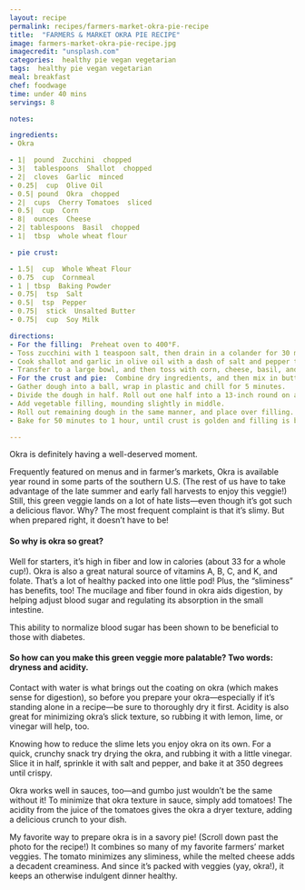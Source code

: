 ```yaml
---
layout: recipe
permalink: recipes/farmers-market-okra-pie-recipe
title:  "FARMERS & MARKET OKRA PIE RECIPE"
image: farmers-market-okra-pie-recipe.jpg
imagecredit: "unsplash.com"
categories:  healthy pie vegan vegetarian
tags:  healthy pie vegan vegetarian
meal: breakfast
chef: foodwage
time: under 40 mins
servings: 8

notes:

ingredients:
- Okra

- 1|  pound  Zucchini  chopped
- 3|  tablespoons  Shallot  chopped
- 2|  cloves  Garlic  minced
- 0.25|  cup  Olive Oil
- 0.5| pound  Okra  chopped
- 2|  cups  Cherry Tomatoes  sliced
- 0.5|  cup  Corn
- 8|  ounces  Cheese
- 2| tablespoons  Basil  chopped
- 1|  tbsp  whole wheat flour

- pie crust:

- 1.5|  cup  Whole Wheat Flour
- 0.75  cup  Cornmeal
- 1 | tbsp  Baking Powder
- 0.75|  tsp  Salt
- 0.5|  tsp  Pepper
- 0.75|  stick  Unsalted Butter
- 0.75|  cup  Soy Milk

directions:
- For the filling:  Preheat oven to 400°F.
- Toss zucchini with 1 teaspoon salt, then drain in a colander for 30 minutes. Pat zucchini dry. (This prevents the zucchini from giving off moisture during cooking, keeping the texture of the okra crisp.)
- Cook shallot and garlic in olive oil with a dash of salt and pepper to taste in a 12-inch heavy skillet over medium heat, stirring occasionally until golden (about 4 to 6 minutes). Add squash and okra and cook, stirring occasionally, until vegetables are crisp-tender (about 7 to 9 minutes). Remove from heat and stir in tomatoes.
- Transfer to a large bowl, and then toss with corn, cheese, basil, and 1 tablespoon whole wheat flour. Season with more salt and pepper, if desired.
- For the crust and pie:  Combine dry ingredients, and then mix in butter using a food processor or by hand, until mixture resembles coarse meal with some roughly pea-size lumps. Transfer to a bowl, and stir in milk until mixture just begins to form into dough.
- Gather dough into a ball, wrap in plastic and chill for 5 minutes.
- Divide the dough in half. Roll out one half into a 13-inch round on a well-floured surface with a floured rolling pin. Transfer to a 9-inch glass pie plate, leaving overhang.
- Add vegetable filling, mounding slightly in middle.
- Roll out remaining dough in the same manner, and place over filling. Trim dough, leaving a 0.5-inch overhang. Press edges of crust together. Fold overhang under and crimp edge all around. Cut three steam vents into the top of the piecrust.
- Bake for 50 minutes to 1 hour, until crust is golden and filling is bubbling. Cool for at least 15 minutes before slicing. Serve warm or at room temperature.

---
```


Okra is definitely having a well-deserved moment.

Frequently featured on menus and in farmer’s markets, Okra is available year round in some parts of the southern U.S. (The rest of us have to take advantage of the late summer and early fall harvests to enjoy this veggie!) Still, this green veggie lands on a lot of hate lists—even though it’s got such a delicious flavor. Why? The most frequent complaint is that it’s slimy. But when prepared right, it doesn’t have to be!

#### So why is okra so great? 
Well for starters, it’s high in fiber and low in calories (about 33 for a whole cup!). Okra is also a great natural source of vitamins A, B, C, and K, and folate. That’s a lot of healthy packed into one little pod! Plus, the “sliminess” has benefits, too! The mucilage and fiber found in okra aids digestion, by helping adjust blood sugar and regulating its absorption in the small intestine.

 This ability to normalize blood sugar has been shown to be beneficial to those with diabetes.

#### So how can you make this green veggie more palatable? Two words: dryness and acidity.

Contact with water is what brings out the coating on okra (which makes sense for digestion), so before you prepare your okra—especially if it’s standing alone in a recipe—be sure to thoroughly dry it first. Acidity is also great for minimizing okra’s slick texture, so rubbing it with lemon, lime, or vinegar will help, too.

Knowing how to reduce the slime lets you enjoy okra on its own. 
For a quick, crunchy snack try drying the okra, and rubbing it with a little vinegar. Slice it in half, sprinkle it with salt and pepper, and bake it at 350 degrees until crispy.

Okra works well in sauces, too—and gumbo just wouldn’t be the same without it! To minimize that okra texture in sauce, simply add tomatoes! The acidity from the juice of the tomatoes gives the okra a dryer texture, adding a delicious crunch to your dish.

My favorite way to prepare okra is in a savory pie! (Scroll down past the photo for the recipe!) It combines so many of my favorite farmers’ market veggies. The tomato minimizes any sliminess, while the melted cheese adds a decadent creaminess. And since it’s packed with veggies (yay, okra!), it keeps an otherwise indulgent dinner healthy.